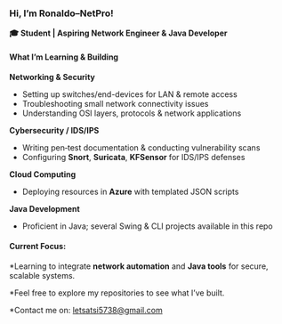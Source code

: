 ###  Hi, I’m Ronaldo–NetPro!

**🎓 Student | Aspiring Network Engineer & Java Developer**

#### What I’m Learning & Building

**Networking & Security**  
  * Setting up switches/end-devices for LAN & remote access  
  * Troubleshooting small network connectivity issues  
  * Understanding OSI layers, protocols & network applications

**Cybersecurity / IDS/IPS**  
  * Writing pen‑test documentation & conducting vulnerability scans  
  * Configuring **Snort**, **Suricata**, **KFSensor** for IDS/IPS defenses  

 **Cloud Computing**  
  * Deploying resources in **Azure** with templated JSON scripts  

**Java Development**  
  * Proficient in Java; several Swing & CLI projects available in this repo  

#### Current Focus:
*Learning to integrate **network automation** and **Java tools** for secure, scalable systems.


*Feel free to explore my repositories to see what I’ve built.

*Contact me on: letsatsi5738@gmail.com
